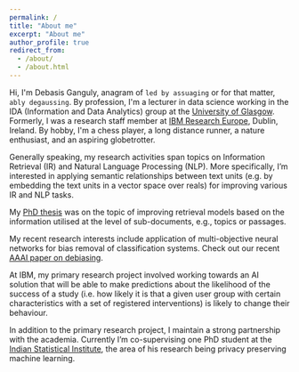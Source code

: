 ```yaml
---
permalink: /
title: "About me"
excerpt: "About me"
author_profile: true
redirect_from: 
  - /about/
  - /about.html
---
```


Hi, I'm Debasis Ganguly, anagram of `led by assuaging` or for that matter, `ably degaussing`. By profession, I'm a lecturer in data science working in the IDA (Information and Data Analytics) group at the [University of Glasgow](https://www.gla.ac.uk/). Formerly, I was a research staff member at [IBM Research Europe](https://www.ibm.com/ie-en), Dublin, Ireland.
By hobby, I'm a chess player, a long distance runner, a nature enthusiast, and an aspiring globetrotter.

Generally speaking, my research activities span topics on Information Retrieval (IR) and Natural Language Processing (NLP). More specifically, I’m interested in applying
semantic relationships between text units (e.g. by embedding the text units in a vector space over reals) for improving various IR and NLP tasks.

My [PhD thesis](http://gdebasis.github.io/files/DGthesis.pdf) was on the topic of improving retrieval models based on the information utilised at the level of sub-documents, e.g., topics or passages. 

My recent research interests include application of multi-objective neural networks for bias removal of classification systems. Check out our recent [AAAI paper on debiasing](https://aaai.org/ojs/index.php/AAAI/article/view/5654).  

At IBM, my primary research project involved working towards an AI solution that will be able to make predictions about the likelihood of the success of a study (i.e. how likely it is that a given user group with certain characteristics with a set of registered interventions) is likely to change their behaviour.

In addition to the primary research project, I maintain a strong partnership with the academia. Currently I’m co-supervising 
one PhD student at the [Indian Statistical Institute](https://www.isical.ac.in/), the area of his research being privacy preserving machine learning.

